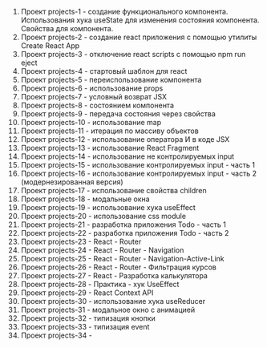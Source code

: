 1. Проект projects-1 - создание функционального компонента. Использования хука useState для изменения состояния компонента. Свойства для компонента.
2. Проект projects-2 - создание react приложения с помощью утилиты Create React App
3. Проект projects-3 - отключение react scripts с помощью npm run eject
4. Проект projects-4 - стартовый шаблон для react
5. Проект projects-5 - переиспользование компонента
6. Проект projects-6 - использование props
7. Проект projects-7 - условный возврат JSX
8. Проект projects-8 - состоянием компонента
9. Проект projects-9 - передача состояния через свойства
10. Проект projects-10 - использование map
11. Проект projects-11 - итерация по массиву объектов
12. Проект projects-12 - использование оператора И в коде JSX
13. Проект projects-13 - использование React Fragment
14. Проект projects-14 - использование не контролируемых input
15. Проект projects-15 - использование контролируемых input - часть 1
16. Проект projects-16 - использование контролируемых input - часть 2 (модернезированная версия)
17. Проект projects-17 - использование свойства children
18. Проект projects-18 - модальные окна
19. Проект projects-19 - использование хука useEffect
20. Проект projects-20 - использование css module
21. Проект projects-21 - разработка приложения Todo - часть 1
22. Проект projects-22 - разработка приложения Todo - часть 2
23. Проект projects-23 - React - Router
24. Проект projects-24 - React - Router - Navigation
25. Проект projects-25 - React - Router - Navigation-Active-Link
26. Проект projects-26 - React - Router - Фильтрация курсов
27. Проект projects-27 - React - Разработка калькулятора
28. Проект projects-28 - Практика - хук UseEffect
29. Проект projects-29 - React Context API
30. Проект projects-30 - использование хука useReducer
31. Проект projects-31 - модальное окно с анимацией
32. Проект projects-32 - типизация кнопки
33. Проект projects-33 - типизация event
34. Проект projects-34 - 
